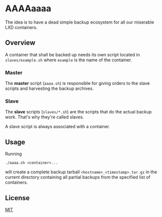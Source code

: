 # AAAAaaaa

The idea is to have a dead simple backup ecosystem for all our miserable LXD containers.

## Overview

A container that shall be backed up needs its own script located in `slaves/example.sh` where `example` is the name of the container.

### Master

The __master__ script (`aaaa.sh`) is responsible for giving orders to the slave scripts and harvesting the backup archives.

### Slave

The __slave__ scripts (`slaves/*.sh`) are the scripts that do the actual backup work. That's why they're called slaves.

A slave script is always associated with a container.

## Usage

Running

```
./aaaa.sh <container>...
```

will create a complete backup tarball `<hostname>_<timestamp>.tar.gz` in the current directory containing all partial backups from the specified list of containers.

## License

[MIT](LICENSE)
